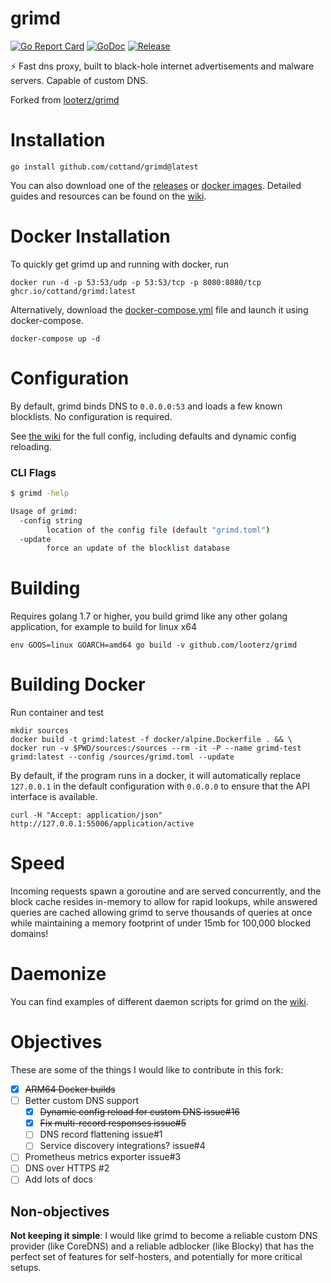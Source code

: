 # grimd
[![Go Report Card](https://goreportcard.com/badge/github.com/cottand/grimd?style=flat-square)](https://goreportcard.com/report/github.com/cottand/grimd)
[![GoDoc](https://img.shields.io/badge/godoc-reference-blue.svg?style=flat-square)](http://godoc.org/github.com/cottand/grimd)
[![Release](https://github.com/cottand/grimd/actions/workflows/release.yaml/badge.svg)](https://github.com/cottand/grimd/releases)

:zap: Fast dns proxy, built to black-hole internet advertisements and malware servers. Capable of custom DNS.

Forked from [looterz/grimd](https://github.com/looterz/grimd)

# Installation
```
go install github.com/cottand/grimd@latest
```

You can also download one of the [releases](https://github.com/cottand/grimd/releases) or [docker images](https://github.com/cottand/grimd/pkgs/container/grimd). Detailed guides and resources can be found on the [wiki](https://github.com/cottand/grimd/wiki).

# Docker Installation
To quickly get grimd up and running with docker, run
```
docker run -d -p 53:53/udp -p 53:53/tcp -p 8080:8080/tcp ghcr.io/cottand/grimd:latest
```

Alternatively, download the [docker-compose.yml](https://raw.githubusercontent.com/cottand/grimd/master/docker-compose.yml) file and launch it using docker-compose.
```
docker-compose up -d
```

# Configuration

By default, grimd binds DNS to `0.0.0.0:53` and loads a few known blocklists. No configuration
is required.

See [the wiki](https://github.com/Cottand/grimd/wiki/Configuration) for the full config, including defaults and dynamic config reloading.

### CLI Flags

```bash
$ grimd -help

Usage of grimd:
  -config string
    	location of the config file (default "grimd.toml")
  -update
    	force an update of the blocklist database

```

# Building
Requires golang 1.7 or higher, you build grimd like any other golang application, for example to build for linux x64
```shell
env GOOS=linux GOARCH=amd64 go build -v github.com/looterz/grimd
```

# Building Docker
Run container and test
```shell
mkdir sources
docker build -t grimd:latest -f docker/alpine.Dockerfile . && \
docker run -v $PWD/sources:/sources --rm -it -P --name grimd-test grimd:latest --config /sources/grimd.toml --update
```

By default, if the program runs in a docker, it will automatically replace `127.0.0.1` in the default configuration with `0.0.0.0` to ensure that the API interface is available.

```shell
curl -H "Accept: application/json" http://127.0.0.1:55006/application/active
```

# Speed
Incoming requests spawn a goroutine and are served concurrently, and the block cache resides in-memory to allow for rapid lookups, while answered queries are cached allowing grimd to serve thousands of queries at once while maintaining a memory footprint of under 15mb for 100,000 blocked domains!

# Daemonize
You can find examples of different daemon scripts for grimd on the [wiki](https://github.com/looterz/grimd/wiki/Daemon-Scripts).

# Objectives 

These are some of the things I would like to contribute in this fork:
- [x] ~~ARM64 Docker builds~~
- [ ] Better custom DNS support
  - [x] ~~Dynamic config reload for custom DNS issue#16~~
  - [x] ~~Fix multi-record responses issue#5~~
  - [ ] DNS record flattening issue#1
  - [ ] Service discovery integrations? issue#4
- [ ] Prometheus metrics exporter issue#3
- [ ] DNS over HTTPS #2
- [ ] Add lots of docs

## Non-objectives
**Not keeping it simple**: I would like grimd to become
a reliable custom DNS provider (like CoreDNS) and a reliable
adblocker (like Blocky) that has the perfect set of features
for self-hosters, and potentially for more critical setups.